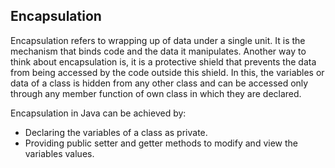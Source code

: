 ## Encapsulation

Encapsulation refers to wrapping up of data under a single unit. It is the mechanism that binds code and the data it manipulates. Another way to think about encapsulation is, it is a protective shield that prevents the data from being accessed by the code outside this shield. In this, the variables or data of a class is hidden from any other class and can be accessed only through any member function of own class in which they are declared.

Encapsulation in Java can be achieved by:
- Declaring the variables of a class as private.
- Providing public setter and getter methods to modify and view the variables values.